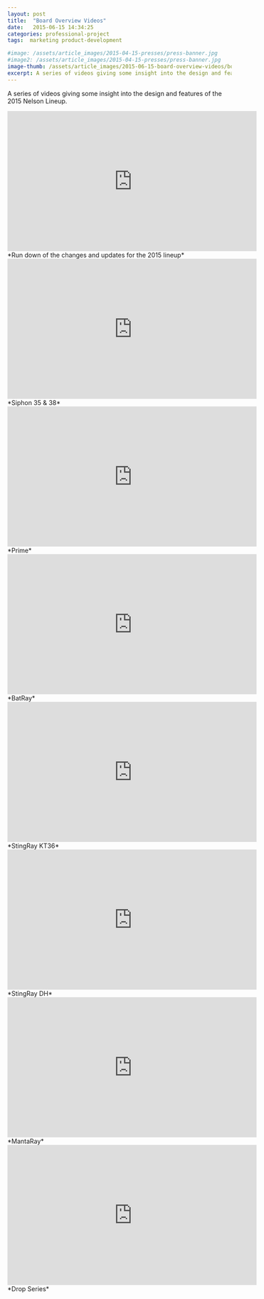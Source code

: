 ```yaml
---
layout: post
title:  "Board Overview Videos"
date:   2015-06-15 14:34:25
categories: professional-project
tags:  marketing product-development

#image: /assets/article_images/2015-04-15-presses/press-banner.jpg
#image2: /assets/article_images/2015-04-15-presses/press-banner.jpg
image-thumb: /assets/article_images/2015-06-15-board-overview-videos/board-overview-videos-banner.jpg
excerpt: A series of videos giving some insight into the design and features of the 2015 Nelson Lineup.
---
```


A series of videos giving some insight into the design and features of the 2015 Nelson Lineup.

<iframe width="560" height="315" src="https://www.youtube.com/embed/25d3Vcn7nQs?rel=0&amp;showinfo=0" frameborder="0" allowfullscreen></iframe>
*Run down of the changes and updates for the 2015 lineup*


<iframe width="560" height="315" src="https://www.youtube.com/embed/e8680dnMYIA?rel=0&amp;showinfo=0" frameborder="0" allowfullscreen></iframe>
*Siphon 35 & 38*


<iframe width="560" height="315" src="https://www.youtube.com/embed/fqun8HyzT44?rel=0&amp;showinfo=0" frameborder="0" allowfullscreen></iframe>
*Prime*


<iframe width="560" height="315" src="https://www.youtube.com/embed/WUFQvktxSh4?rel=0&amp;showinfo=0" frameborder="0" allowfullscreen></iframe>
*BatRay*


<iframe width="560" height="315" src="https://www.youtube.com/embed/g_NJGXkIFms?rel=0&amp;showinfo=0" frameborder="0" allowfullscreen></iframe>
*StingRay KT36*


<iframe width="560" height="315" src="https://www.youtube.com/embed/gOtCF4Niq7Q?rel=0&amp;showinfo=0" frameborder="0" allowfullscreen></iframe>
*StingRay DH*


<iframe width="560" height="315" src="https://www.youtube.com/embed/WirDH4MMxwE?rel=0&amp;showinfo=0" frameborder="0" allowfullscreen></iframe>
*MantaRay*


<iframe width="560" height="315" src="https://www.youtube.com/embed/oV_2T3XM0ho?rel=0&amp;showinfo=0" frameborder="0" allowfullscreen></iframe>
*Drop Series*
